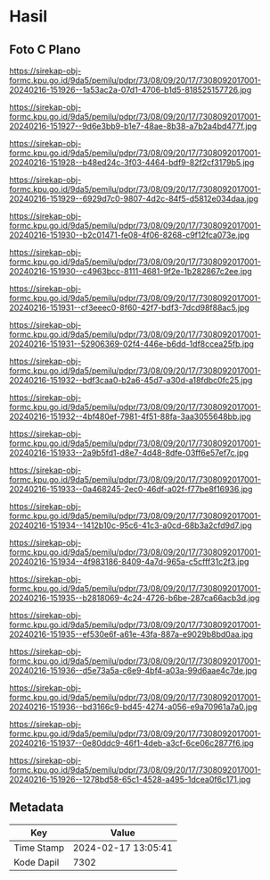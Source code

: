 # Hasil

## Foto C Plano

https://sirekap-obj-formc.kpu.go.id/9da5/pemilu/pdpr/73/08/09/20/17/7308092017001-20240216-151926--1a53ac2a-07d1-4706-b1d5-818525157726.jpg

https://sirekap-obj-formc.kpu.go.id/9da5/pemilu/pdpr/73/08/09/20/17/7308092017001-20240216-151927--9d6e3bb9-b1e7-48ae-8b38-a7b2a4bd477f.jpg

https://sirekap-obj-formc.kpu.go.id/9da5/pemilu/pdpr/73/08/09/20/17/7308092017001-20240216-151928--b48ed24c-3f03-4464-bdf9-82f2cf3179b5.jpg

https://sirekap-obj-formc.kpu.go.id/9da5/pemilu/pdpr/73/08/09/20/17/7308092017001-20240216-151929--6929d7c0-9807-4d2c-84f5-d5812e034daa.jpg

https://sirekap-obj-formc.kpu.go.id/9da5/pemilu/pdpr/73/08/09/20/17/7308092017001-20240216-151930--b2c01471-fe08-4f06-8268-c9f12fca073e.jpg

https://sirekap-obj-formc.kpu.go.id/9da5/pemilu/pdpr/73/08/09/20/17/7308092017001-20240216-151930--c4963bcc-8111-4681-9f2e-1b282867c2ee.jpg

https://sirekap-obj-formc.kpu.go.id/9da5/pemilu/pdpr/73/08/09/20/17/7308092017001-20240216-151931--cf3eeec0-8f60-42f7-bdf3-7dcd98f88ac5.jpg

https://sirekap-obj-formc.kpu.go.id/9da5/pemilu/pdpr/73/08/09/20/17/7308092017001-20240216-151931--52906369-02f4-446e-b6dd-1df8ccea25fb.jpg

https://sirekap-obj-formc.kpu.go.id/9da5/pemilu/pdpr/73/08/09/20/17/7308092017001-20240216-151932--bdf3caa0-b2a6-45d7-a30d-a18fdbc0fc25.jpg

https://sirekap-obj-formc.kpu.go.id/9da5/pemilu/pdpr/73/08/09/20/17/7308092017001-20240216-151932--4bf480ef-7981-4f51-88fa-3aa3055648bb.jpg

https://sirekap-obj-formc.kpu.go.id/9da5/pemilu/pdpr/73/08/09/20/17/7308092017001-20240216-151933--2a9b5fd1-d8e7-4d48-8dfe-03ff6e57ef7c.jpg

https://sirekap-obj-formc.kpu.go.id/9da5/pemilu/pdpr/73/08/09/20/17/7308092017001-20240216-151933--0a468245-2ec0-46df-a02f-f77be8f16936.jpg

https://sirekap-obj-formc.kpu.go.id/9da5/pemilu/pdpr/73/08/09/20/17/7308092017001-20240216-151934--1412b10c-95c6-41c3-a0cd-68b3a2cfd9d7.jpg

https://sirekap-obj-formc.kpu.go.id/9da5/pemilu/pdpr/73/08/09/20/17/7308092017001-20240216-151934--4f983186-8409-4a7d-965a-c5cfff31c2f3.jpg

https://sirekap-obj-formc.kpu.go.id/9da5/pemilu/pdpr/73/08/09/20/17/7308092017001-20240216-151935--b2818069-4c24-4726-b6be-287ca66acb3d.jpg

https://sirekap-obj-formc.kpu.go.id/9da5/pemilu/pdpr/73/08/09/20/17/7308092017001-20240216-151935--ef530e6f-a61e-43fa-887a-e9029b8bd0aa.jpg

https://sirekap-obj-formc.kpu.go.id/9da5/pemilu/pdpr/73/08/09/20/17/7308092017001-20240216-151936--d5e73a5a-c6e9-4bf4-a03a-99d6aae4c7de.jpg

https://sirekap-obj-formc.kpu.go.id/9da5/pemilu/pdpr/73/08/09/20/17/7308092017001-20240216-151936--bd3166c9-bd45-4274-a056-e9a70961a7a0.jpg

https://sirekap-obj-formc.kpu.go.id/9da5/pemilu/pdpr/73/08/09/20/17/7308092017001-20240216-151937--0e80ddc9-46f1-4deb-a3cf-6ce06c2877f6.jpg

https://sirekap-obj-formc.kpu.go.id/9da5/pemilu/pdpr/73/08/09/20/17/7308092017001-20240216-151926--1278bd58-65c1-4528-a495-1dcea0f6c171.jpg


## Metadata

| Key        | Value               |
| ---------- | ------------------- |
| Time Stamp | 2024-02-17 13:05:41 |
| Kode Dapil | 7302                |



